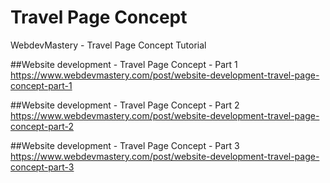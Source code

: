 # Travel Page Concept
 WebdevMastery - Travel Page Concept Tutorial

##Website development - Travel Page Concept - Part 1
https://www.webdevmastery.com/post/website-development-travel-page-concept-part-1

##Website development - Travel Page Concept - Part 2
https://www.webdevmastery.com/post/website-development-travel-page-concept-part-2

##Website development - Travel Page Concept - Part 3
https://www.webdevmastery.com/post/website-development-travel-page-concept-part-3
